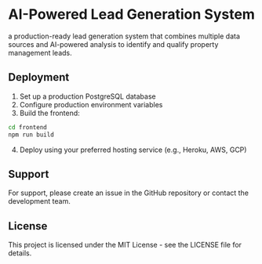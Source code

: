 # AI-Powered Lead Generation System

a production-ready lead generation system that combines multiple data sources and AI-powered analysis to identify and qualify property management leads.

## Deployment

1. Set up a production PostgreSQL database
2. Configure production environment variables
3. Build the frontend:
```bash
cd frontend
npm run build
```
4. Deploy using your preferred hosting service (e.g., Heroku, AWS, GCP)

## Support

For support, please create an issue in the GitHub repository or contact the development team.

## License

This project is licensed under the MIT License - see the LICENSE file for details.
